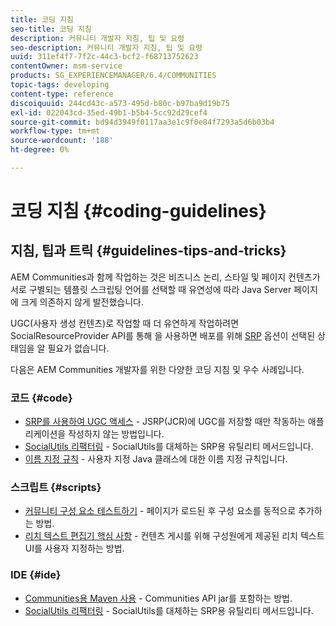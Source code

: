 ```yaml
---
title: 코딩 지침
seo-title: 코딩 지침
description: 커뮤니티 개발자 지침, 팁 및 요령
seo-description: 커뮤니티 개발자 지침, 팁 및 요령
uuid: 311ef4f7-7f2c-44c3-bcf2-f68713752623
contentOwner: msm-service
products: SG_EXPERIENCEMANAGER/6.4/COMMUNITIES
topic-tags: developing
content-type: reference
discoiquuid: 244cd43c-a573-495d-b80c-b97ba9d19b75
exl-id: 022043cd-35ed-49b1-b5b4-5cc92d29cef4
source-git-commit: bd94d3949f0117aa3e1c9f0e84f7293a5d6b03b4
workflow-type: tm+mt
source-wordcount: '188'
ht-degree: 0%

---
```


# 코딩 지침 {#coding-guidelines}

## 지침, 팁과 트릭 {#guidelines-tips-and-tricks}

AEM Communities과 함께 작업하는 것은 비즈니스 논리, 스타일 및 페이지 컨텐츠가 서로 구별되는 템플릿 스크립팅 언어를 선택할 때 유연성에 따라 Java Server 페이지에 크게 의존하지 않게 발전했습니다.

UGC(사용자 생성 컨텐츠)로 작업할 때 더 유연하게 작업하려면 SocialResourceProvider API를 통해 을 사용하면 배포를 위해 [SRP](srp.md) 옵션이 선택된 상태임을 알 필요가 없습니다.

다음은 AEM Communities 개발자를 위한 다양한 코딩 지침 및 우수 사례입니다.

### 코드 {#code}

* [SRP를 사용하여 UGC 액세스](accessing-ugc-with-srp.md)  - JSRP(JCR)에 UGC를 저장할 때만 작동하는 애플리케이션을 작성하지 않는 방법입니다.
* [SocialUtils 리팩터링](socialutils.md)  - SocialUtils를 대체하는 SRP용 유틸리티 메서드입니다.
* [이름 지정 규칙](naming-conventions.md)  - 사용자 지정 Java 클래스에 대한 이름 지정 규칙입니다.

### 스크립트 {#scripts}

* [커뮤니티 구성 요소 테스트하기](sideloading.md)  - 페이지가 로드된 후 구성 요소를 동적으로 추가하는 방법.
* [리치 텍스트 편집기 핵심 사항](rte.md)  - 컨텐츠 게시를 위해 구성원에게 제공된 리치 텍스트 UI를 사용자 지정하는 방법.

### IDE {#ide}

* [Communities용 Maven 사용](maven.md)  - Communities API jar를 포함하는 방법.
* [SocialUtils 리팩터링](socialutils.md)  - SocialUtils를 대체하는 SRP용 유틸리티 메서드입니다.
